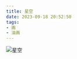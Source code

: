 ```yaml
---
title: 星空
date: 2023-09-18 20:52:50
tags:
- 画
- 油画
---
```


![星空](A4D7823E-9A04-4D39-A41F-56B40BE200D8_1_105_c.jpg)